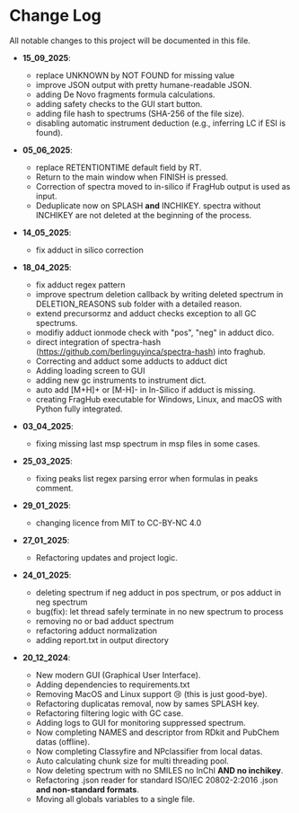 # Change Log
All notable changes to this project will be documented in this file.


- **15_09_2025**:
  - replace UNKNOWN by NOT FOUND for missing value
  - improve JSON output with pretty humane-readable JSON.
  - adding De Novo fragments formula calculations.
  - adding safety checks to the GUI start button.
  - adding file hash to spectrums (SHA-256 of the file size).
  - disabling automatic instrument deduction (e.g., inferring LC if ESI is found).

- **05_06_2025**:
  - replace RETENTIONTIME default field by RT.
  - Return to the main window when FINISH is pressed.
  - Correction of spectra moved to in-silico if FragHub output is used as input.
  - Deduplicate now on SPLASH **and** INCHIKEY. spectra without INCHIKEY are not deleted at the beginning of the process.

- **14_05_2025**:
  - fix adduct in silico correction

- **18_04_2025**:
  - fix adduct regex pattern
  - improve spectrum deletion callback by writing deleted spectrum in DELETION_REASONS sub folder with a detailed reason.
  - extend precursormz and adduct checks exception to all GC spectrums.
  - modifiy adduct ionmode check with "pos", "neg" in adduct dico.
  - direct integration of spectra-hash (https://github.com/berlinguyinca/spectra-hash) into fraghub.
  - Correcting and adduct some adducts to adduct dict
  - Adding loading screen to GUI
  - adding new gc instruments to instrument dict.
  - auto add [M+H]+ or [M-H]- in In-Silico if adduct is missing.
  - creating FragHub executable for Windows, Linux, and macOS with Python fully integrated.


- **03_04_2025**:
  - fixing missing last msp spectrum in msp files in some cases.


- **25_03_2025**:
  - fixing peaks list regex parsing error when formulas in peaks comment.
  

- **29_01_2025**:
  - changing licence from MIT to CC-BY-NC 4.0


- **27_01_2025**:
  - Refactoring updates and project logic.


- **24_01_2025**: 
  - deleting spectrum if neg adduct in pos spectrum, or pos adduct in neg spectrum
  - bug(fix): let thread safely terminate in no new spectrum to process
  - removing no or bad adduct spectrum
  - refactoring adduct normalization
  - adding report.txt in output directory


- **20_12_2024**: 
  - New modern GUI (Graphical User Interface).
  - Adding dependencies to requirements.txt
  - Removing MacOS and Linux support 😢 (this is just good-bye).
  - Refactoring duplicatas removal, now by sames SPLASH key.
  - Refactoring filtering logic with GC case.
  - Adding logs to GUI for monitoring suppressed spectrum.
  - Now completing NAMES and descriptor from RDkit and PubChem datas (offline).
  - Now completing Classyfire and NPclassifier from local datas.
  - Auto calculating chunk size for multi threading pool.
  - Now deleting spectrum with no SMILES no InChI **AND no inchikey**.
  - Refactoring .json reader for standard ISO/IEC 20802-2:2016 .json **and non-standard formats**.
  - Moving all globals variables to a single file.
